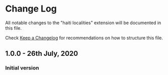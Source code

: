 # Change Log

All notable changes to the "haiti localities" extension will be documented in this file.

Check [Keep a Changelog](http://keepachangelog.com/) for recommendations on how to structure this file.

## 1.0.0 - 26th July, 2020

### Initial version

